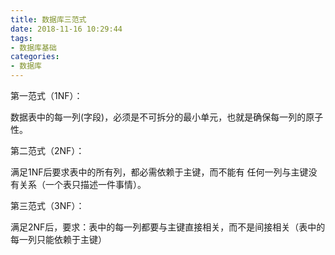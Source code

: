 ```yaml
---
title: 数据库三范式
date: 2018-11-16 10:29:44
tags:
- 数据库基础
categories:
- 数据库
---
```


第一范式（1NF）：

数据表中的每一列(字段)，必须是不可拆分的最小单元，也就是确保每一列的原子性。

第二范式（2NF）：

满足1NF后要求表中的所有列，都必需依赖于主键，而不能有 任何一列与主键没有关系（一个表只描述一件事情）。

第三范式（3NF）：

满足2NF后，要求：表中的每一列都要与主键直接相关，而不是间接相关（表中的每一列只能依赖于主键）
